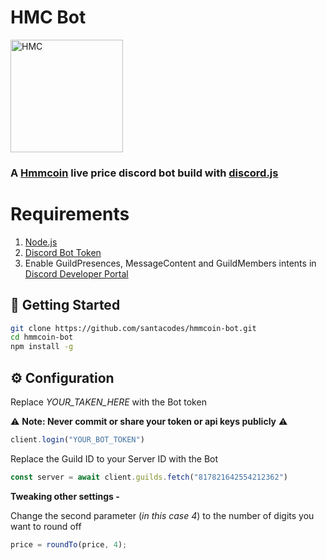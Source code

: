 # HMC Bot
<img alt="HMC" width="180px" src="https://hmmcoin.com/img/logo-hq.png" />

### A [Hmmcoin](https://hmmcoin.com/) live price discord bot build with [discord.js](https://discord.js.org/#/)

# Requirements 
1. [Node.js](https://nodejs.org/en/download/)
2. [Discord Bot Token](https://discordjs.guide/preparations/setting-up-a-bot-application.html#creating-your-bot)
3. Enable GuildPresences, MessageContent and GuildMembers intents in [Discord Developer Portal](https://discord.com/developers/applications)

## 🚀 Getting Started

```sh
git clone https://github.com/santacodes/hmmcoin-bot.git
cd hmmcoin-bot
npm install -g
```
## ⚙️ Configuration

Replace *YOUR_TAKEN_HERE* with the Bot token 

⚠️ **Note: Never commit or share your token or api keys publicly** ⚠️

```js
client.login("YOUR_BOT_TOKEN")
```

Replace the Guild ID to your Server ID with the Bot

```js 
const server = await client.guilds.fetch("817821642554212362")
```

**Tweaking other settings -** 

Change the second parameter (_in this case 4_) to the number of digits you want to round off

```js
price = roundTo(price, 4);
```
